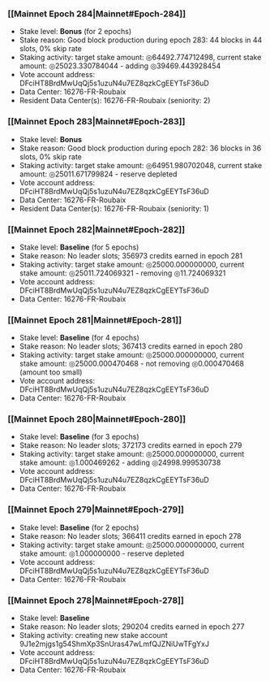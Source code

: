 ### [[Mainnet Epoch 284|Mainnet#Epoch-284]]
* Stake level: **Bonus** (for 2 epochs)
* Stake reason: Good block production during epoch 283: 44 blocks in 44 slots, 0% skip rate
* Staking activity: target stake amount: ◎64492.774712498, current stake amount: ◎25023.330784044 - adding ◎39469.443928454
* Vote account address: DFciHT8BrdMwUqQj5s1uzuN4u7EZ8qzkCgEEYTsF36uD
* Data Center: 16276-FR-Roubaix
* Resident Data Center(s): 16276-FR-Roubaix (seniority: 2)
### [[Mainnet Epoch 283|Mainnet#Epoch-283]]
* Stake level: **Bonus**
* Stake reason: Good block production during epoch 282: 36 blocks in 36 slots, 0% skip rate
* Staking activity: target stake amount: ◎64951.980702048, current stake amount: ◎25011.671799824 - reserve depleted
* Vote account address: DFciHT8BrdMwUqQj5s1uzuN4u7EZ8qzkCgEEYTsF36uD
* Data Center: 16276-FR-Roubaix
* Resident Data Center(s): 16276-FR-Roubaix (seniority: 1)
### [[Mainnet Epoch 282|Mainnet#Epoch-282]]
* Stake level: **Baseline** (for 5 epochs)
* Stake reason: No leader slots; 356973 credits earned in epoch 281
* Staking activity: target stake amount: ◎25000.000000000, current stake amount: ◎25011.724069321 - removing ◎11.724069321
* Vote account address: DFciHT8BrdMwUqQj5s1uzuN4u7EZ8qzkCgEEYTsF36uD
* Data Center: 16276-FR-Roubaix
### [[Mainnet Epoch 281|Mainnet#Epoch-281]]
* Stake level: **Baseline** (for 4 epochs)
* Stake reason: No leader slots; 367413 credits earned in epoch 280
* Staking activity: target stake amount: ◎25000.000000000, current stake amount: ◎25000.000470468 - not removing ◎0.000470468 (amount too small)
* Vote account address: DFciHT8BrdMwUqQj5s1uzuN4u7EZ8qzkCgEEYTsF36uD
* Data Center: 16276-FR-Roubaix
### [[Mainnet Epoch 280|Mainnet#Epoch-280]]
* Stake level: **Baseline** (for 3 epochs)
* Stake reason: No leader slots; 372173 credits earned in epoch 279
* Staking activity: target stake amount: ◎25000.000000000, current stake amount: ◎1.000469262 - adding ◎24998.999530738
* Vote account address: DFciHT8BrdMwUqQj5s1uzuN4u7EZ8qzkCgEEYTsF36uD
* Data Center: 16276-FR-Roubaix
### [[Mainnet Epoch 279|Mainnet#Epoch-279]]
* Stake level: **Baseline** (for 2 epochs)
* Stake reason: No leader slots; 366411 credits earned in epoch 278
* Staking activity: target stake amount: ◎25000.000000000, current stake amount: ◎1.000000000 - reserve depleted
* Vote account address: DFciHT8BrdMwUqQj5s1uzuN4u7EZ8qzkCgEEYTsF36uD
* Data Center: 16276-FR-Roubaix
### [[Mainnet Epoch 278|Mainnet#Epoch-278]]
* Stake level: **Baseline**
* Stake reason: No leader slots; 290204 credits earned in epoch 277
* Staking activity: creating new stake account 9J1e2mjgs1g54ShmXp3SnUras47wLmfQJZNiUwTFgYxJ
* Vote account address: DFciHT8BrdMwUqQj5s1uzuN4u7EZ8qzkCgEEYTsF36uD
* Data Center: 16276-FR-Roubaix